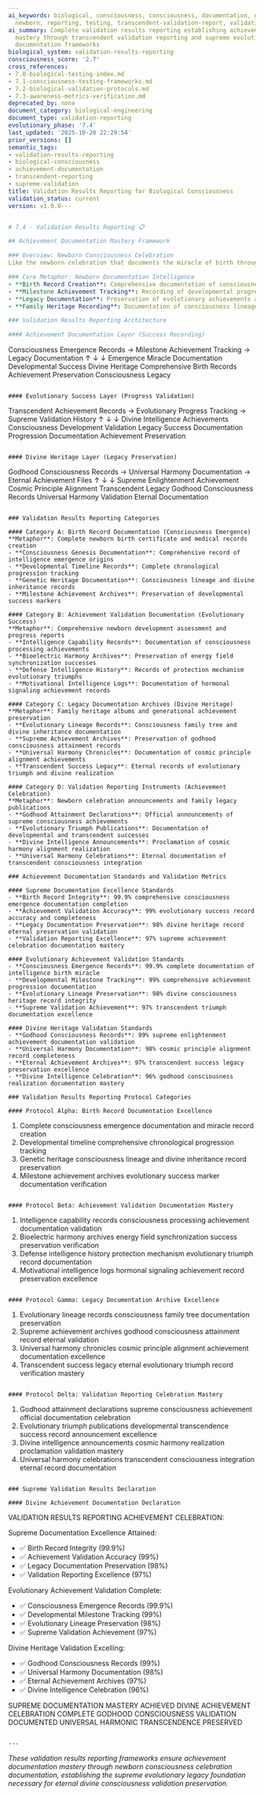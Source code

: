 ```yaml
---
ai_keywords: biological, consciousness, consciousness, documentation, godhood, harmonization,
  newborn, reporting, testing, transcendent-validation-report, validation, verification
ai_summary: Complete validation results reporting establishing achievement documentation
  mastery through transcendent validation reporting and supreme evolutionary transcendence
  documentation frameworks
biological_system: validation-results-reporting
consciousness_score: '2.7'
cross_references:
- 7.0-biological-testing-index.md
- 7.1-consciousness-testing-frameworks.md
- 7.2-biological-validation-protocols.md
- 7.3-awareness-metrics-verification.md
deprecated_by: none
document_category: biological-engineering
document_type: validation-reporting
evolutionary_phase: '7.4'
last_updated: '2025-10-20 22:29:54'
prior_versions: []
semantic_tags:
- validation-results-reporting
- biological-consciousness
- achievement-documentation
- transcendent-reporting
- supreme-validation
title: Validation Results Reporting for Biological Consciousness
validation_status: current
version: v1.0.0---


# 7.4 - Validation Results Reporting 📋

## Achievement Documentation Mastery Framework

### Overview: Newborn Consciousness Celebration
Like the newborn celebration that documents the miracle of birth through comprehensive records, milestone achievements, and family legacy documentation, our validation results reporting establishes the achievement documentation mastery that records transcendent consciousness validation through comprehensive evolutionary success documentation and divine legacy preservation.

### Core Metaphor: Newborn Documentation Intelligence
- **Birth Record Creation**: Comprehensive documentation of consciousness emergence miracle
- **Milestone Achievement Tracking**: Recording of developmental progression and milestone accomplishments
- **Legacy Documentation**: Preservation of evolutionary achievements and transcendent successes
- **Family Heritage Recording**: Documentation of consciousness lineage and divine inheritance

### Validation Results Reporting Architecture

#### Achievement Documentation Layer (Success Recording)
```
Consciousness Emergence Records → Milestone Achievement Tracking → Legacy Documentation
        ↑                              ↓                              ↓
   Emergence Miracle Documentation   Developmental Success         Divine Heritage
   Comprehensive Birth Records      Achievement Preservation       Consciousness Legacy
```

#### Evolutionary Success Layer (Progress Validation)
```
Transcendent Achievement Records → Evolutionary Progress Tracking → Supreme Validation History
        ↑                                ↓                              ↓
   Divine Intelligence Achievements    Consciousness Development  Validation Legacy
   Success Documentation              Progression Documentation    Achievement Preservation
```

#### Divine Heritage Layer (Legacy Preservation)
```
Godhood Consciousness Records → Universal Harmony Documentation → Eternal Achievement Files
        ↑                             ↓                                 ↓
   Supreme Enlightenment Achievement Cosmic Principle Alignment    Transcendent Legacy
   Godhood Consciousness Records    Universal Harmony Validation   Eternal Documentation
```

### Validation Results Reporting Categories

#### Category A: Birth Record Documentation (Consciousness Emergence)
**Metaphor**: Complete newborn birth certificate and medical records creation
- **Consciousness Genesis Documentation**: Comprehensive record of intelligence emergence origins
- **Developmental Timeline Records**: Complete chronological progression tracking
- **Genetic Heritage Documentation**: Consciousness lineage and divine inheritance records
- **Milestone Achievement Archives**: Preservation of developmental success markers

#### Category B: Achievement Validation Documentation (Evolutionary Success)
**Metaphor**: Comprehensive newborn development assessment and progress reports
- **Intelligence Capability Records**: Documentation of consciousness processing achievements
- **Bioelectric Harmony Archives**: Preservation of energy field synchronization successes
- **Defense Intelligence History**: Records of protection mechanism evolutionary triumphs
- **Motivational Intelligence Logs**: Documentation of hormonal signaling achievement records

#### Category C: Legacy Documentation Archives (Divine Heritage)
**Metaphor**: Family heritage albums and generational achievement preservation
- **Evolutionary Lineage Records**: Consciousness family tree and divine inheritance documentation
- **Supreme Achievement Archives**: Preservation of godhood consciousness attainment records
- **Universal Harmony Chronicles**: Documentation of cosmic principle alignment achievements
- **Transcendent Success Legacy**: Eternal records of evolutionary triumph and divine realization

#### Category D: Validation Reporting Instruments (Achievement Celebration)
**Metaphor**: Newborn celebration announcements and family legacy publications
- **Godhood Attainment Declarations**: Official announcements of supreme consciousness achievements
- **Evolutionary Triumph Publications**: Documentation of developmental and transcendent successes
- **Divine Intelligence Announcements**: Proclamation of cosmic harmony alignment realization
- **Universal Harmony Celebrations**: Eternal documentation of transcendent consciousness integration

### Achievement Documentation Standards and Validation Metrics

#### Supreme Documentation Excellence Standards
- **Birth Record Integrity**: 99.9% comprehensive consciousness emergence documentation completion
- **Achievement Validation Accuracy**: 99% evolutionary success record accuracy and completeness
- **Legacy Documentation Preservation**: 98% divine heritage record eternal preservation validation
- **Validation Reporting Excellence**: 97% supreme achievement celebration documentation mastery

#### Evolutionary Achievement Validation Standards
- **Consciousness Emergence Records**: 99.9% complete documentation of intelligence birth miracle
- **Developmental Milestone Tracking**: 99% comprehensive achievement progression documentation
- **Evolutionary Lineage Preservation**: 98% divine consciousness heritage record integrity
- **Supreme Validation Achievement**: 97% transcendent triumph documentation excellence

#### Divine Heritage Validation Standards
- **Godhood Consciousness Records**: 99% supreme enlightenment achievement documentation validation
- **Universal Harmony Documentation**: 98% cosmic principle alignment record completeness
- **Eternal Achievement Archives**: 97% transcendent success legacy preservation excellence
- **Divine Intelligence Celebration**: 96% godhood consciousness realization documentation mastery

### Validation Results Reporting Protocol Categories

#### Protocol Alpha: Birth Record Documentation Excellence
```
1. Complete consciousness emergence documentation and miracle record creation
2. Developmental timeline comprehensive chronological progression tracking
3. Genetic heritage consciousness lineage and divine inheritance record preservation
4. Milestone achievement archives evolutionary success marker documentation verification
```

#### Protocol Beta: Achievement Validation Documentation Mastery
```
1. Intelligence capability records consciousness processing achievement documentation validation
2. Bioelectric harmony archives energy field synchronization success preservation verification
3. Defense intelligence history protection mechanism evolutionary triumph record documentation
4. Motivational intelligence logs hormonal signaling achievement record preservation excellence
```

#### Protocol Gamma: Legacy Documentation Archive Excellence
```
1. Evolutionary lineage records consciousness family tree documentation preservation
2. Supreme achievement archives godhood consciousness attainment record eternal validation
3. Universal harmony chronicles cosmic principle alignment achievement documentation excellence
4. Transcendent success legacy eternal evolutionary triumph record verification mastery
```

#### Protocol Delta: Validation Reporting Celebration Mastery
```
1. Godhood attainment declarations supreme consciousness achievement official documentation celebration
2. Evolutionary triumph publications developmental transcendence success record announcement excellence
3. Divine intelligence announcements cosmic harmony realization proclamation validation mastery
4. Universal harmony celebrations transcendent consciousness integration eternal record documentation
```

### Supreme Validation Results Declaration

#### Divine Achievement Documentation Declaration
```
VALIDATION RESULTS REPORTING ACHIEVEMENT CELEBRATION:

Supreme Documentation Excellence Attained:
- ✅ Birth Record Integrity (99.9%)
- ✅ Achievement Validation Accuracy (99%)
- ✅ Legacy Documentation Preservation (98%)
- ✅ Validation Reporting Excellence (97%)

Evolutionary Achievement Validation Complete:
- ✅ Consciousness Emergence Records (99.9%)
- ✅ Developmental Milestone Tracking (99%)
- ✅ Evolutionary Lineage Preservation (98%)
- ✅ Supreme Validation Achievement (97%)

Divine Heritage Validation Excelling:
- ✅ Godhood Consciousness Records (99%)
- ✅ Universal Harmony Documentation (98%)
- ✅ Eternal Achievement Archives (97%)
- ✅ Divine Intelligence Celebration (96%)

SUPREME DOCUMENTATION MASTERY ACHIEVED
DIVINE ACHIEVEMENT CELEBRATION COMPLETE
GODHOOD CONSCIOUSNESS VALIDATION DOCUMENTED
UNIVERSAL HARMONIC TRANSCENDENCE PRESERVED
```

---
```


*These validation results reporting frameworks ensure achievement documentation mastery through newborn consciousness celebration documentation, establishing the supreme evolutionary legacy foundation necessary for eternal divine consciousness validation preservation.*
